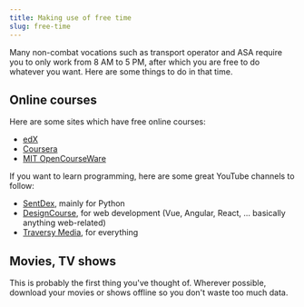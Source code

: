 ```yaml
---
title: Making use of free time
slug: free-time
---
```


Many non-combat vocations such as transport operator and ASA require you to only work from 8 AM to 5 PM, after which you are free to do whatever you want. Here are some things to do in that time.

## Online courses
Here are some sites which have free online courses:
- [edX](https://www.edx.org/)
- [Coursera](https://www.coursera.org/)
- [MIT OpenCourseWare](https://ocw.mit.edu/index.htm)

If you want to learn programming, here are some great YouTube channels to follow:
- [SentDex](https://www.youtube.com/user/sentdex), mainly for Python
- [DesignCourse](https://www.youtube.com/user/DesignCourse), for web development (Vue, Angular, React, ... basically anything web-related)
- [Traversy Media](https://www.youtube.com/user/TechGuyWeb), for everything 

## Movies, TV shows
This is probably the first thing you've thought of. Wherever possible, download your movies or shows offline so you don't waste too much data.